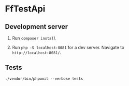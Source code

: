 # FfTestApi

## Development server

1. Run `composer install`

2. Run `php -S localhost:8081` for a dev server. Navigate to `http://localhost:8081/`.


## Tests

`./vendor/bin/phpunit --verbose tests`
